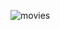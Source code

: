 ![movies](https://github.com/azim-abdulhanov/tvflix-movies/assets/133730471/5df0a7cc-de8c-4ff6-8aaf-6f467adbe7df)
